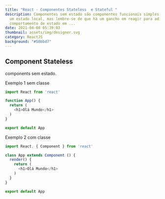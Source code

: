 ```yaml
---
title: "React - Componentes Stateless  e Stateful "
description: Componentes sem estado são componentes funcionais simples sem ter
  um estado local, mas lembre-se de que há um gancho em reagir para adicionar
  comportamento de estado em ...
date: 2021-04-08 05:39:03
thumbnail: assets/img/designer.svg
category: ReactJS
background: "#50bbd7"
---
```

## Component Stateless

components sem estado.

Exemplo 1 sem classe

```javascript
import React from 'react'

function App() {
  return (
    <h1>Olá Mundo</h1>
  )
}

export default App
```

Exemplo 2 com classe

```javascript
import React, { Component } from 'react'

class App extends Component () {
  render() {
    return (
      <h1>Olá Mundo</h1>
    )
  }
}

export default App
```